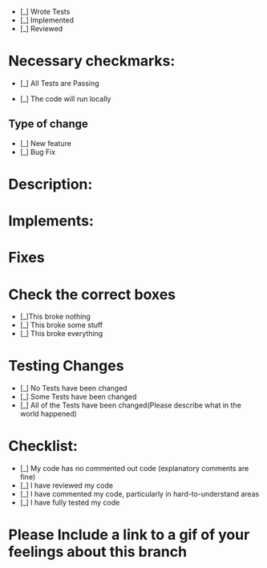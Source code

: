 - [_] Wrote Tests
- [_] Implemented
- [_] Reviewed

# Necessary checkmarks:

- [_] All Tests are Passing

- [_] The code will run locally

## Type of change

- [_] New feature
- [_] Bug Fix

# Description:

# Implements:

# Fixes

# Check the correct boxes

- [_]This broke nothing
- [_] This broke some stuff
- [_] This broke everything

# Testing Changes

- [_] No Tests have been changed
- [_] Some Tests have been changed
- [_] All of the Tests have been changed(Please describe what in the world happened)

# Checklist:

- [_] My code has no commented out code (explanatory comments are fine)
- [_] I have reviewed my code
- [_] I have commented my code, particularly in hard-to-understand areas
- [_] I have fully tested my code

# Please Include a link to a gif of your feelings about this branch
